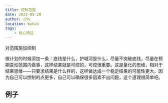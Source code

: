 ```yaml
---
title: 控制范围
date: 2022-05-29
author: chh
location: Wuhan
tags:
    - 核心特征
---
```


对范围施加控制

做计划的时候添加一条：底线是什么，护城河是什么，尽量不突破底线，尽量在预期变动范围内做事，这样结果就是可控的，可控很重要。这是量化的思维，相对于结果思维——只要求结果是什么样的，这样做达成一个稳定结果的可能性更大，因为自己可以控制的点更多，自己可以确保很多因素不出问题，这个道理很简单吧。

## 例子
